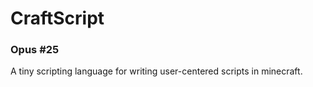 CraftScript
=====

### Opus #25

A tiny scripting language for writing user-centered scripts in minecraft.
